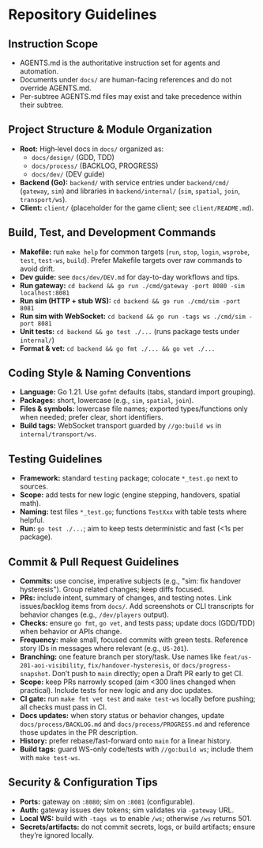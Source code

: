 # Repository Guidelines

## Instruction Scope
- AGENTS.md is the authoritative instruction set for agents and automation.
- Documents under `docs/` are human-facing references and do not override AGENTS.md.
- Per-subtree AGENTS.md files may exist and take precedence within their subtree.

## Project Structure & Module Organization
- **Root:** High‑level docs in `docs/` organized as:
  - `docs/design/` (GDD, TDD)
  - `docs/process/` (BACKLOG, PROGRESS)
  - `docs/dev/` (DEV guide)
- **Backend (Go):** `backend/` with service entries under `backend/cmd/` (`gateway`, `sim`) and libraries in `backend/internal/` (`sim`, `spatial`, `join`, `transport/ws`).
- **Client:** `client/` (placeholder for the game client; see `client/README.md`).

## Build, Test, and Development Commands
- **Makefile:** run `make help` for common targets (`run`, `stop`, `login`, `wsprobe`, `test`, `test-ws`, `build`). Prefer Makefile targets over raw commands to avoid drift.
- **Dev guide:** see `docs/dev/DEV.md` for day-to-day workflows and tips.
- **Run gateway:** `cd backend && go run ./cmd/gateway -port 8080 -sim localhost:8081`
- **Run sim (HTTP + stub WS):** `cd backend && go run ./cmd/sim -port 8081`
- **Run sim with WebSocket:** `cd backend && go run -tags ws ./cmd/sim -port 8081`
- **Unit tests:** `cd backend && go test ./...` (runs package tests under `internal/`)
- **Format & vet:** `cd backend && go fmt ./... && go vet ./...`

## Coding Style & Naming Conventions
- **Language:** Go 1.21. Use `gofmt` defaults (tabs, standard import grouping).
- **Packages:** short, lowercase (e.g., `sim`, `spatial`, `join`).
- **Files & symbols:** lowercase file names; exported types/functions only when needed; prefer clear, short identifiers.
- **Build tags:** WebSocket transport guarded by `//go:build ws` in `internal/transport/ws`.

## Testing Guidelines
- **Framework:** standard `testing` package; colocate `*_test.go` next to sources.
- **Scope:** add tests for new logic (engine stepping, handovers, spatial math).
- **Naming:** test files `*_test.go`; functions `TestXxx` with table tests where helpful.
- **Run:** `go test ./...`; aim to keep tests deterministic and fast (<1s per package).

## Commit & Pull Request Guidelines
- **Commits:** use concise, imperative subjects (e.g., "sim: fix handover hysteresis"). Group related changes; keep diffs focused.
- **PRs:** include intent, summary of changes, and testing notes. Link issues/backlog items from `docs/`. Add screenshots or CLI transcripts for behavior changes (e.g., `/dev/players` output).
- **Checks:** ensure `go fmt`, `go vet`, and tests pass; update docs (GDD/TDD) when behavior or APIs change.
- **Frequency:** make small, focused commits with green tests. Reference story IDs in messages where relevant (e.g., `US-201`).
- **Branching:** one feature branch per story/task. Use names like `feat/us-201-aoi-visibility`, `fix/handover-hysteresis`, or `docs/progress-snapshot`. Don’t push to `main` directly; open a Draft PR early to get CI.
- **Scope:** keep PRs narrowly scoped (aim <300 lines changed when practical). Include tests for new logic and any doc updates.
- **CI gate:** run `make fmt vet test` and `make test-ws` locally before pushing; all checks must pass in CI.
- **Docs updates:** when story status or behavior changes, update `docs/process/BACKLOG.md` and `docs/process/PROGRESS.md` and reference those updates in the PR description.
- **History:** prefer rebase/fast-forward onto `main` for a linear history.
- **Build tags:** guard WS-only code/tests with `//go:build ws`; include them with `make test-ws`.

## Security & Configuration Tips
- **Ports:** gateway on `:8080`; sim on `:8081` (configurable).
- **Auth:** gateway issues dev tokens; sim validates via `-gateway` URL.
- **Local WS:** build with `-tags ws` to enable `/ws`; otherwise `/ws` returns 501.
- **Secrets/artifacts:** do not commit secrets, logs, or build artifacts; ensure they’re ignored locally.
